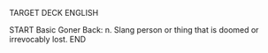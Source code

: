 TARGET DECK
ENGLISH

START
Basic
Goner
Back: n. Slang person or thing that is doomed or irrevocably lost.
END
